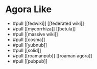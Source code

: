 # Agora Like

- #pull [[fedwiki]] [[federated wiki]]
- #pull [[mycorrhiza]] [[betula]]
- #pull [[massive wiki]]
- #pull [[cosma]]
- #pull [[yubnub]]
- #pull [[solid]]
- #pull [[roamanpub]] [[roaman agora]]
- #pull [[pubpub]]


